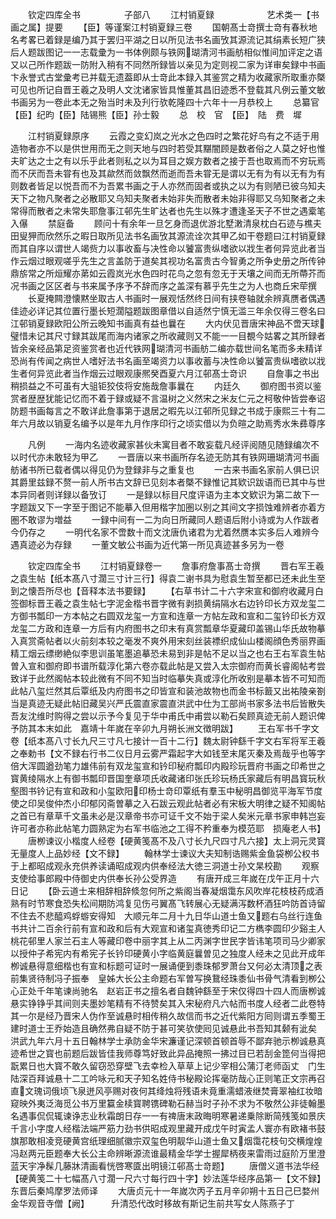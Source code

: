 <!-- { "loadSidebar": true } -->
　　钦定四库全书　　　　　子部八
　　江村销夏録　　　　　　艺术类一【书画之属】提要
　　【臣】等谨案江村销夏録三卷
　　国朝髙士竒撰士竒有春秋地名考畧已着録是编乃其于罢归平湖之日以所见法书名画攷其源流记其绢素长短广狭后人题跋图记一一志载彚为一书体例颇与铁网瑚清河书画舫相似惟间加评定之语又以己所作题跋一防附入稍有不同然所録皆以亲见为定则视二家为详审矣録中书画卞永誉式古堂彚考已并载无遗葢即从士竒此本録入其鉴赏之精为收藏家所取重亦槩可见也所记自晋王羲之及明人文沈诸家皆具惟董其昌旧迹悉不登载其凡例云董文敏书画另为一卷此本无之殆当时未及刋行欤乾隆四十六年十一月恭校上
　　总纂官【臣】纪昀【臣】陆锡熊【臣】孙士毅
　　总　校　官　【臣】　陆　费　墀

　　江村销夏録原序
　　云霞之变幻岚之光水之色四时之繁花好鸟有之不适于用造物者亦不以是供世用而无之则天地与四时若受其黮闇顾是数者俗之人莫之好也惟夫旷达之士之有以乐乎此者则私之以为耳目之娱方数者之接于吾也取焉而不穷玩焉而不厌而吾未甞有也及其歘然而敛飘然而逝而吾未甞无是谓以无有为有以无有为有则数者皆足以悦吾而不为吾累书画之于人亦然而固者或执之以为有则陋已彼乌知夫天下之物凡聚者之必散耶又乌知夫聚者未始非失而散者未始非得耶又乌知聚者之未常得而散者之未常失耶詹事江邨先生旷达者也先生以殊才遭逢圣天子不世之遇槖笔入儤
　　禁庭备
　　顾问十有余年一旦乞身而退优游北墅潄清泉枕白石迹与樵夫田叟狎而欣然乐之暇日取所见法书名画攷其源流诠次其甲乙如干卷题曰江村销夏録而其自序以谓世人竭赀力以事收畜与决性命以饕富贵纵嗜欲以戕生者何异览此者当作云烟过眼观嗟乎先生之言盖防于道矣其视功名富贵古今智勇之所争史册之所传钟鼎旂常之所烜耀亦苐如云霞岚光水色四时花鸟之忽有忽无于天壤之间而无所蔕芥而况书画之区区者与书来属予序予不辞而序之盖深有慕乎先生之为人也商丘宋荦撰
　　长夏掩闗澄懐黙坐取古人书画时一展观恬然终日间有挟卷轴就余辨真赝者偶遇佳迹必详记其位置行墨长短濶隘题跋图章借以自适然宁慎无滥三年余仅得三卷名曰江邨销夏録欧阳公所云晚知书画真有益也曩在
　　大内伏见晋唐宋神品不啻天球璧惜未记其尺寸録其跋尾而海内诸家之所收藏则又不能一一目覩今姑畧之其所録者皆余亲经品第足资鉴赏者也近代铁网瑚清河书画舫二编亦载世间名笔而多未精详恐尚有传闻之病世人嗜好法书名画至竭资力以事收蓄与决性命以饕富贵纵嗜欲以戕生者何异览此者当作烟云过眼观康熈癸酉夏六月江邨髙士竒识
　　自詹事之书出稍损益之不可虽有大驵钜狡伎将安施哉詹事曩在
　　内廷久
　　御府图书资以鉴赏者歴歴犹能记忆而不着于録或疑不言温树之义然宋之米友仁元之柯敬仲皆尝奉诏防题书画每言之不敢详此詹事第于退居之暇先以江邨所见録之书成于康熙三十有二年六月故以销夏名编予以是年九月作序印行之顷实借以为负暄之助焉秀水朱彞尊序

　　凡例
　　一海内名迹收藏家甚伙未寓目者不敢妄载凡经评阅随见随録编次不以时代亦未敢轻为甲乙
　　一晋唐以来书画所存名迹无防其有铁网珊瑚清河书画舫诸书所已载者偶以得见仍为登録非与之重复也
　　一古来书画名家前人俱已识其爵里兹録不赘一前人所书古文辞已见刻本者槩不録惟记其欵识跋语而已其中与世本异同者则详録以备攷订
　　一是録以标目尺度评语为主本文欵识为第二故下一字题跋又下一字至于图记不能摹入但用楷字加圏以别之其间文字损蚀难辨者亦着方圏不敢谬为増益
　　一録中间有一二为向日所藏同人题语后附小诗或为人作跋者今仍存之
　　一明代名家不啻数十而文沈唐仇诸君为尤着然赝本实多后人难辨今遇真迹必为存録
　　一董文敏公书画为近代第一所见真迹甚多另为一卷

　　钦定四库全书
　　江村销夏録卷一
　　詹事府詹事髙士竒撰
　　晋右军王羲之袁生帖【纸本髙八寸濶三寸计三行】得袁二谢书具为慰袁生暂至都已还未此生至到之懐吾所尽也【音释本法书要録】
　　【右草书计二十六字宋宣和御府收藏月白签御标晋王羲之袁生帖七字泥金楷书晋字微有剥损黄绢隔水右边钤印长方双龙玺二方御书瓢印一方本帖之右圆双龙玺一方宣和连章一方帖左政和宣和二玺钤印长方双龙玺二方政和连章一方后有内府图书之印末有真赏瓢章华夏藏印盖锡山华氏故物摹入真赏斋帖者以火前刻本较之毫发不爽外用宋刻丝装褾织成仙山楼阁顔色秀丽界画精工烟云缥缈絶似李思训虽笔墨追摹恐未易到非是帖不足以当之也右王右军袁生帖曽入宣和御府即书谱所载淳化第六卷亦载此帖是又尝入太宗御府而黄长睿阁帖考尝致详于此然阁帖本较此微有不同不知当时临摹失真或淳化所收别是摹本皆不可知而此帖八玺烂然其后覃纸及内府图书之印皆宣和装池故物也而金书标籖又出祐陵亲劄当是真迹无疑此帖旧藏吴兴严氏震直家震直洪武中仕为工部尚书家多法书后皆散失吾友沈维时购得之尝以示予今复见于华中甫氏中甫尝以勒石矣顾真迹无前人题识俾予防其本末如此　嘉靖十年嵗在辛卯九月朔长洲文徴明跋】
　　王右军书千字文卷【纸本髙八寸长九尺三寸凡七接计一百十二行】魏太尉钟繇千字文右军将军王羲之奉勅书【文不録右行书二仪日月云雾严霜起字大如钱至末尾灭秦及焉哉乎也等字倍大浑圆遒劲笔力雄伟前有双龙玺宣和钤印秘府瓢印内殿珍玩晋府书画之印希世之寳黄绫隔水上有御书瓢印晋国奎章项氏收藏诸印张氏珍玩杨氏家藏后有明昌寳玩秋壑图书钤记有宣和政和小玺欧阳印杨士竒印覃纸有羣玉中秘明昌御览平海军节度使之印吴俊仲杰小印郁冈斋曽摹之入石跋云观此帖者必有宋板大明律之疑不知阁帖之首已有章草千文虽未必是汉章帝书亦可证千文不始于梁人矣米元章书家申韩岂妄许可者亦称此帖笔力圆熟定为右军书临池之工得不矜重奉为模范耶　损庵老人书】
　　唐栁谏议小楷度人经卷【硬黄笺髙不及八寸长九尺四寸凡六接】太上洞元灵寳无量度人上品妙经【文不録】
　　翰林学士谏议大夫知制诰赐紫金鱼袋栁公权书于上都昭成观永充供养读诵昭成观内供奉经法大徳三洞道士孙文杲校勘
　　观察支使给事郎殿中侍御史内供奉长孙公受界造
　　有唐开成三年嵗在戊午正月十六日记
　　【卧云道士来相辞相辞倐忽何所之紫阁当春凝烟霭东风吹岸花枝枝药成酒熟有时节寒食恐失松间期防鸿复见伤弓翼髙飞转展心无疑满泻数杯酒狂吟防首诗留不住去不悲醯鸡蜉蝣安得知　大顺元年二月十九日华山道士鱼又题右乌丝行连鱼书共计二百余行前有宣和政和后有大观宣和诸玺真徳秀印记二方檇李圆印少谿主人桃花邨里人家兰石主人等藏印卷中丽字其上从二丙渊字世民字皆讳笔项司马少卿家以授仲子希宪内有希宪子长钤印硬黄小字临黄庭曩曽见之独度人经未之见此开成年栁诚悬得意细楷也有宣和标题可证时一展诵便到黍珠郁罗萧台又何必太清顶之表前集贤待制冯子振奉　皇姊大长公主命题右军曽写换鵞经珠黍仙书骨气清看到栁公心正处千年笔谏尚驰名　赵岩正书之擅名者自魏钟繇至于宋仅得四十四人而唐栁诚悬实铮铮乎其间则夫墨妙笔精有不待赞矣其入宋秘府凡六帖而书度人经者二此卷特其一尔是经乃晋宋人伪作至诚悬时相传稍久故信而书之近代紫阳方囘则谓五季蜀王建时道士王乔始造且确然弗自疑不防于甚可笑欤使囘见诚悬此书吾知其颡有泚矣　洪武九年六月十五日翰林学士承防金华宋濂谨记深顿首顿首辱不鄙弃驰示栁诚悬真迹希世之寳也前题后跋皆佳我师尊笃好致此异品掩照一拂过目已若刮金箆何当得把翫累日也大寳不敢久留窃恐穿壁飞去幸检入草草上记少宰相公蒲汀老师函丈　门生陆深百拜诚悬十二工吟咏元和天子知名姓侍书秘殿论挥毫防哉心正则笔正文宗再召直文瑰词俄顷飞泉迸风亭赐对夜何其绛烛将残语未竟重濡蜡液继焚膏翠袖红妆暗窥映外夷泛海觅公书万里籯金椟寳聘镌碑勒石赫当时子孙不求为不敬然公非徒翰墨名遇事侃侃辄谏诤志业秋霜朗日存一一有禆唐末政晦明寒暑递乗除断简残笺如景庆千言小字度人经楷法端严筋力劲书供昭成观里藏开成戊午时寅孟人寰亦有欧褚书鼓旗那敢相凌竞硬黄宫纸理细腻徽宗双玺色明靓华山道士鱼又烟霭花枝句交横煌煌冯赵两元臣题奉大长公主命辨晰源流谁最精金华学士握犀柄夜来雷雨过庭阶万里澄蓝天宇净髹几藤牀清画看恍啓寒匳出明镜江邨髙士竒题】
　　唐僧义道书法华经【硬黄笺二十七幅髙八寸濶一尺六寸每行四十字】妙法莲华经序品第一【文不録】东晋后秦鸠摩罗法师译
　　大唐贞元十一年嵗次丙子五月辛卯朔十五日己巳婺州金华观音寺僧【阙】　　　升清恐代改时移故有斯记生前共写女人陈燕子丁
